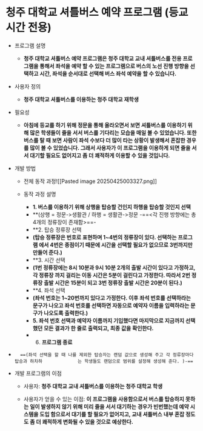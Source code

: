 # **청주 대학교 셔틀버스 예약 프로그램 (등교 시간 전용)**

- 프로그램 설명
     - **청주 대학교 셔틀버스 예약 프로그램은 청주 대학교 교내 셔틀버스를 전용 프로그램을 통해서 좌석을 예약 할 수 있는 프로그램으로 버스의 노선 진행 방향을 선택하고 시간, 좌석을 순서대로 선택해 버스 좌석 예약을 할 수 있습니다.**

- 사용자 정의
    - **청주 대학교 셔틀버스를 이용하는 청주 대학교 재학생**

- 필요성
    - **아침에 등교를 하기 위해 정문을 통해 올라오면서 보면 셔틀버스를 이용하기 위해 많은 학생들이 줄을 서서 버스를 기다리는 모습을 매일 볼 수 있었습니다. 또한 버스를 탈 때 보면 사람이 좌석 수보다 더 많이 타는 상황이 발생해서 혼잡한 경우를 많이 볼 수 있었습니다. 그래서 사용자가 이 프로그램을 이용하게 되면 줄을 서서 대기할 필요도 없어지고 좀 더 쾌적하게 이용할 수 있을 것입니다.**

- 개발 방법
    - 전체 동작 과정![[Pasted image 20250425003327.png]]
  
  - 동작 과정 설명
    - **1. 버스를 이용하기 위해 상행을 탑승할 건인지 하행을 탑승할 것인지 선택**
    - **(상행 = 정문->생활관 / 하행 = 생활관->정문 
     -==<각 진행 방향에는 총 4개의 정류장이 존재함>==-
    - **2. 탑승 정류장 선택
    - **(탑승 정류장은 번호로 표현하며 1~4번의 정류장이 있다. 선택하는 프로그램 에서 4번은 종점이기 때문에 시간을 선택할 필요가 없으므로 3번까지만 만들어 준다.)**
    - **3. 시간 선택
    - **(1번 정류장에는 8시 10분과 9시 10분 2개의 출발 시간이 있다고 가정하고, 각 정류장 까지 걸리는 이동 시간은 5분이 걸린다고 가정한다. 따라서 2번 정류장 출발 시간은 15분이 되고 3번 정류장 출발 시간은 20분이 된다.)**
    - **4. 좌석 선택
    - **(좌석 번호는 1~20번까지 있다고 가정한다. 이후 좌석 번호를 선택하라는 문구가 나오고 좌석 번호를 선택하면 자동으로 예약자 이름을 입력하라는 문구가 나오도록 출력한다.)**
    - **5. 좌석 번호 선택과 예약자 이름까지 기입했다면 마지막으로 지금까지 선택했던 모든 결과가 한 줄로 출력되고, 최종 값을 확인한다.**
    - 6. **프로그램 종료**
-       ==(좌석 선택을 할 때 나를 제외한 탑승자는 랜덤 값으로 생성해 주고 각 정류장마다 탑승과 하차하             는 학생들도 랜덤으로 범위를 설정해 생성해 준다. )-==

 - 개발 프로그램의 이점
    - 사용자: **청주 대학교 교내 셔틀버스를 이용하는 청주 대학교 학생**

    - 사용자가 얻을 수 있는 이점: **이 프로그램을 사용함으로서 버스를 탑승하지 못하는 일이 발생하지 않기 위해 미리 줄을 서서 대기하는 경우가 빈번했는데 예약 시스템을 도입 함으로서 대기를 할 필요가 없어지고, 교내 셔틀버스 내부 혼잡 정도도 좀 더 쾌적하게 변화될 수 있을 것으로 예상한다.** 
